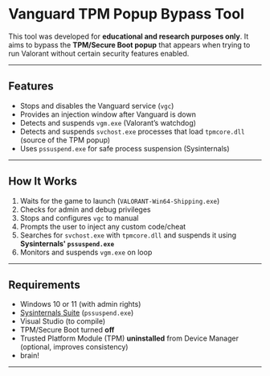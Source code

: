 #  Vanguard TPM Popup Bypass Tool

This tool was developed for **educational and research purposes only**. It aims to bypass the **TPM/Secure Boot popup** that appears when trying to run Valorant without certain security features enabled.

---

##  Features

-  Stops and disables the Vanguard service (`vgc`)
- Provides an injection window after Vanguard is down
-  Detects and suspends `vgm.exe` (Valorant’s watchdog)
-  Detects and suspends `svchost.exe` processes that load `tpmcore.dll` (source of the TPM popup)
-  Uses `pssuspend.exe` for safe process suspension (Sysinternals)

---

##  How It Works

1. Waits for the game to launch (`VALORANT-Win64-Shipping.exe`)
2. Checks for admin and debug privileges
3. Stops and configures `vgc` to manual
4. Prompts the user to inject any custom code/cheat
5. Searches for `svchost.exe` with `tpmcore.dll` and suspends it using **Sysinternals' `pssuspend.exe`**
6. Monitors and suspends `vgm.exe` on loop

---

##  Requirements

- Windows 10 or 11 (with admin rights)
- [Sysinternals Suite](https://learn.microsoft.com/en-us/sysinternals/downloads/pssuspend) (`pssuspend.exe`)
- Visual Studio (to compile)
- TPM/Secure Boot turned **off**
- Trusted Platform Module (TPM) **uninstalled** from Device Manager (optional, improves consistency)
- brain!

---
